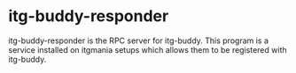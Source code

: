 # itg-buddy-responder

itg-buddy-responder is the RPC server for itg-buddy. This program is a service installed on itgmania setups which allows them to be registered with itg-buddy.